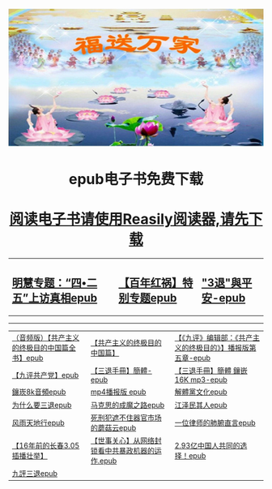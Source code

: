 
<tbody>
<tr>
<td align="center"><IMG SRC="https://github.com/dfchunsring/wer/blob/master/img/jszff..jpg?raw=true" width=880></td>
</tr>
	<h1 align="center">epub电子书免费下载</h1></p>
<h1 align="center">	
<td><a href="https://github.com/dfchunsring/wer/blob/master/downldoad/Reasily1802h.apk?raw=true">阅读电子书请使用Reasily阅读器,请先下载</a></td></h1></p>	
	
<table>
	
<tr>
	<td><a href="https://github.com/dfchunsring/wer/blob/master/epub-1/ak-425mstthtr.epub?raw=true" width=270><h2>明慧专题：“四•二五”上访真相epub</h2></a></td>	
	<td><a href="https://github.com/dfchunsring/wer/blob/master/epub-1/ok-bnhha1_20.epub?raw=true" width=270><h2>【百年红祸】特别专题epub</h2></a></td>
	<td><a href="https://github.com/dfchunsring/wer/blob/master/epub-1/3tvspd316-ok.epub?raw=true" width=270><h2>"3退"與平安-epub</h2></a></td>

</tr>	
</table>
<hr/>	
<table>
<tr>	
	<td><a href="https://github.com/dfchunsring/yue/blob/master/epub/goalmp3Np.epub?raw=true">（音频版）【共产主义的终极目的中国篇全书】epub</a></td>
	<td><a href="https://github.com/dfchunsring/wer/blob/master/epub/gbUltiGoalCmChina.epub?raw=true">【共产主义的终极目的中国篇】 </a></td>
	<td><a href="https://github.com/dfchunsring/wer/blob/master/epub/goalCh8s%20-05-.epub?raw=true">【《九评》编辑部：《共产主义的终极目的》】播报版第五章-epub</a></td>	
</tr>
	
<tr>
	<td><a href="https://git.io/9ping">【九评共产党】epub</a></td>
	<td><a href="https://github.com/dfchunsring/wer/blob/master/epub/stsc.epub?raw=true">【三退手冊】簡體-epub</a></td>
	<td><a href="https://github.com/dfchunsring/wer/blob/master/epub/stsczf.epub?raw=true">【三退手冊】簡體 鑲嵌16K mp3-epub</a></td>
</tr>
<tr>	
	<td><a href="https://git.io/8k">鑲崁8k音頻epub</a>&nbsp;&nbsp; </a></td>
	<td><a href="https://github.com/dfchunsring/wer/blob/master/downldoad/goalmp4Npf.epub?raw=true">mp4播报版 epub </a></td>
	<td><a href="https://git.io/jtdwh">解體黨文化epub</a></td>
</tr>
<tr>
	<td><a href="https://git.io/whytd">为什么要三退epub</a></td>	
	<td><a href="https://git.io/mks">马克思的成魔之路epub</a></td>
	<td><a href="https://git.io/jzmqr">江泽民其人epub</a></td>

</tr>
<tr>
	<td><a href="https://git.io/fytdx">风雨天地行epub</a></td>
	<td><a href="https://git.io/mro">死刑犯遮不住器官市场的蘑菇云epub</a></td>
	<td><a href="https://github.com/dfchunsring/wer/blob/master/epub/lawyer.epub?raw=true">一位律师的肺腑直言epub</a></td>
</tr>

<tr>
	<td><a href="https://github.com/dfchunsring/wer/blob/master/epub/305.epub?raw=true"> 【16年前的长春3.05插播壮举】</a></td>	
	<td><a href="https://github.com/dfchunsring/wer/blob/master/epub/Everconcaa..epub?raw=true">【世事关心】从网络封锁看中共暴政机器的运作.epub</a></td>
	<td><a href="https://github.com/dfchunsring/wer/blob/master/epub/stsczf.epub?raw=true">2.93亿中国人共同的选择！epub</a></td>
</tr>
<tr>
	
<td><a href="https://github.com/dfchunsring/wer/blob/master/epub-1/jpgcdm4a.epub?raw=true">九評三退epub</a></td>

</tr>



</table>  
  
</tbody>

